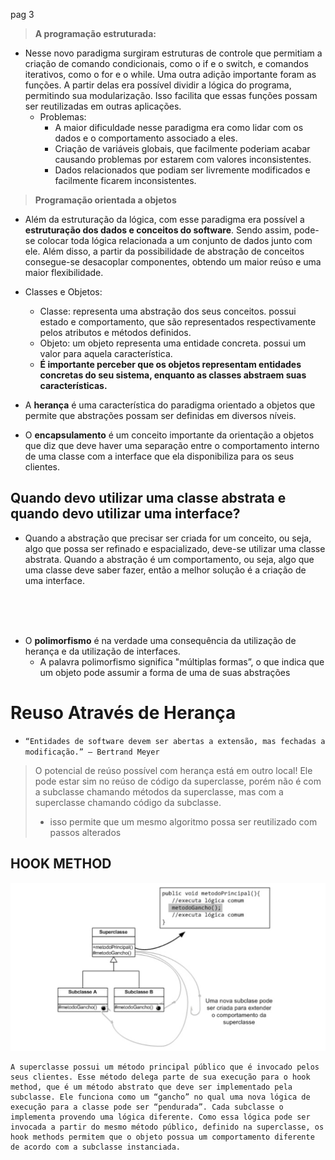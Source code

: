 pag 3

> **A programação estruturada:**
- Nesse novo paradigma surgiram estruturas de controle que permitiam a criação de comando condicionais, como o if e o switch, e comandos iterativos, como o for e o while. Uma outra adição importante foram as funções. A partir delas era possível dividir a lógica do programa, permitindo sua modularização. Isso facilita que essas funções possam ser reutilizadas em outras aplicações. 
  - Problemas:
    - A maior dificuldade nesse paradigma era como lidar com os dados e o comportamento associado a eles. 
    - Criação de variáveis globais, que facilmente poderiam acabar causando problemas por estarem com valores inconsistentes. 
    - Dados relacionados que podiam ser livremente modificados e facilmente ficarem inconsistentes.

> **Programação orientada a objetos**
- Além da estruturação da lógica, com esse paradigma era possível a **estruturação dos dados e conceitos do software**. Sendo assim, pode-se colocar toda lógica relacionada a um conjunto de dados junto com ele. Além disso, a partir da possibilidade de abstração de conceitos consegue-se desacoplar componentes, obtendo um maior reúso e uma maior flexibilidade.

- Classes e Objetos:
  - Classe: representa uma abstração dos seus conceitos.  possui estado e comportamento, que são representados respectivamente pelos atributos e métodos definidos.
  - Objeto: um objeto representa uma entidade concreta.  possui um valor para aquela característica. 
  - **É importante perceber que os objetos representam entidades concretas do seu sistema, enquanto as classes abstraem suas características.**

- A **herança** é uma característica do paradigma orientado a objetos que permite que abstrações possam ser definidas em diversos níveis. 

- O **encapsulamento** é um conceito importante da orientação a objetos que diz que deve haver uma separação entre o comportamento interno de uma classe com a interface que ela disponibiliza para os seus clientes.


## Quando devo utilizar uma classe abstrata e quando devo utilizar uma interface?
- Quando a abstração que precisar ser criada for um conceito, ou seja, algo que possa ser refinado e  espacializado, deve-se utilizar uma classe abstrata. Quando a abstração é um comportamento, ou seja, algo que uma classe deve saber fazer, então a melhor solução é a criação de uma interface.

<br/>
<br/>
<br/>

- O **polimorfismo** é na verdade uma consequência da utilização de herança e da utilização de interfaces.
  - A palavra polimorfismo significa "múltiplas formas”, o que indica que um objeto pode assumir a forma de uma de suas abstrações

# Reuso Através de Herança
- `“Entidades de software devem ser abertas a extensão, mas fechadas a modificação.” – Bertrand Meyer`

> O potencial de reúso possível com herança está em outro local! Ele pode estar sim no reúso de código da superclasse, porém não é com a subclasse chamando métodos da superclasse, mas com a superclasse chamando código da subclasse.
>   - isso permite que um mesmo algoritmo possa ser reutilizado com passos alterados


## HOOK METHOD

<img src="https://raw.githubusercontent.com/jcarloscody/teoria_designPatterns/main/img/hoock%20method.PNG">

```
A superclasse possui um método principal público que é invocado pelos seus clientes. Esse método delega parte de sua execução para o hook method, que é um método abstrato que deve ser implementado pela subclasse. Ele funciona como um “gancho” no qual uma nova lógica de execução para a classe pode ser “pendurada”. Cada subclasse o implementa provendo uma lógica diferente. Como essa lógica pode ser invocada a partir do mesmo método público, definido na superclasse, os hook methods permitem que o objeto possua um comportamento diferente de acordo com a subclasse instanciada.
```